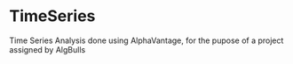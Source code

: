 # TimeSeries
Time Series Analysis done using AlphaVantage, for the pupose of a project assigned by AlgBulls
